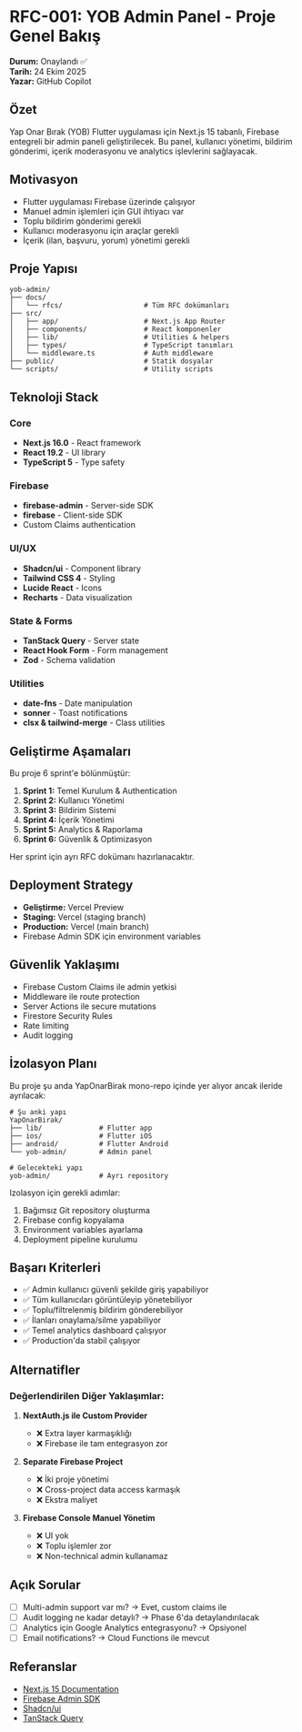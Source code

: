 # RFC-001: YOB Admin Panel - Proje Genel Bakış

**Durum:** Onaylandı ✅  
**Tarih:** 24 Ekim 2025  
**Yazar:** GitHub Copilot

## Özet

Yap Onar Bırak (YOB) Flutter uygulaması için Next.js 15 tabanlı, Firebase entegreli bir admin paneli geliştirilecek. Bu panel, kullanıcı yönetimi, bildirim gönderimi, içerik moderasyonu ve analytics işlevlerini sağlayacak.

## Motivasyon

- Flutter uygulaması Firebase üzerinde çalışıyor
- Manuel admin işlemleri için GUI ihtiyacı var
- Toplu bildirim gönderimi gerekli
- Kullanıcı moderasyonu için araçlar gerekli
- İçerik (ilan, başvuru, yorum) yönetimi gerekli

## Proje Yapısı

```
yob-admin/
├── docs/
│   └── rfcs/                    # Tüm RFC dokümanları
├── src/
│   ├── app/                     # Next.js App Router
│   ├── components/              # React komponenler
│   ├── lib/                     # Utilities & helpers
│   ├── types/                   # TypeScript tanımları
│   └── middleware.ts            # Auth middleware
├── public/                      # Statik dosyalar
└── scripts/                     # Utility scripts
```

## Teknoloji Stack

### Core

- **Next.js 16.0** - React framework
- **React 19.2** - UI library
- **TypeScript 5** - Type safety

### Firebase

- **firebase-admin** - Server-side SDK
- **firebase** - Client-side SDK
- Custom Claims authentication

### UI/UX

- **Shadcn/ui** - Component library
- **Tailwind CSS 4** - Styling
- **Lucide React** - Icons
- **Recharts** - Data visualization

### State & Forms

- **TanStack Query** - Server state
- **React Hook Form** - Form management
- **Zod** - Schema validation

### Utilities

- **date-fns** - Date manipulation
- **sonner** - Toast notifications
- **clsx & tailwind-merge** - Class utilities

## Geliştirme Aşamaları

Bu proje 6 sprint'e bölünmüştür:

1. **Sprint 1:** Temel Kurulum & Authentication
2. **Sprint 2:** Kullanıcı Yönetimi
3. **Sprint 3:** Bildirim Sistemi
4. **Sprint 4:** İçerik Yönetimi
5. **Sprint 5:** Analytics & Raporlama
6. **Sprint 6:** Güvenlik & Optimizasyon

Her sprint için ayrı RFC dokümanı hazırlanacaktır.

## Deployment Strategy

- **Geliştirme:** Vercel Preview
- **Staging:** Vercel (staging branch)
- **Production:** Vercel (main branch)
- Firebase Admin SDK için environment variables

## Güvenlik Yaklaşımı

- Firebase Custom Claims ile admin yetkisi
- Middleware ile route protection
- Server Actions ile secure mutations
- Firestore Security Rules
- Rate limiting
- Audit logging

## İzolasyon Planı

Bu proje şu anda YapOnarBirak mono-repo içinde yer alıyor ancak ileride ayrılacak:

```
# Şu anki yapı
YapOnarBirak/
├── lib/              # Flutter app
├── ios/              # Flutter iOS
├── android/          # Flutter Android
└── yob-admin/        # Admin panel

# Gelecekteki yapı
yob-admin/            # Ayrı repository
```

Izolasyon için gerekli adımlar:

1. Bağımsız Git repository oluşturma
2. Firebase config kopyalama
3. Environment variables ayarlama
4. Deployment pipeline kurulumu

## Başarı Kriterleri

- ✅ Admin kullanıcı güvenli şekilde giriş yapabiliyor
- ✅ Tüm kullanıcıları görüntüleyip yönetebiliyor
- ✅ Toplu/filtrelenmiş bildirim gönderebiliyor
- ✅ İlanları onaylama/silme yapabiliyor
- ✅ Temel analytics dashboard çalışıyor
- ✅ Production'da stabil çalışıyor

## Alternatifler

### Değerlendirilen Diğer Yaklaşımlar:

1. **NextAuth.js ile Custom Provider**

   - ❌ Extra layer karmaşıklığı
   - ❌ Firebase ile tam entegrasyon zor

2. **Separate Firebase Project**

   - ❌ İki proje yönetimi
   - ❌ Cross-project data access karmaşık
   - ❌ Ekstra maliyet

3. **Firebase Console Manuel Yönetim**
   - ❌ UI yok
   - ❌ Toplu işlemler zor
   - ❌ Non-technical admin kullanamaz

## Açık Sorular

- [ ] Multi-admin support var mı? → Evet, custom claims ile
- [ ] Audit logging ne kadar detaylı? → Phase 6'da detaylandırılacak
- [ ] Analytics için Google Analytics entegrasyonu? → Opsiyonel
- [ ] Email notifications? → Cloud Functions ile mevcut

## Referanslar

- [Next.js 15 Documentation](https://nextjs.org/docs)
- [Firebase Admin SDK](https://firebase.google.com/docs/admin/setup)
- [Shadcn/ui](https://ui.shadcn.com/)
- [TanStack Query](https://tanstack.com/query/latest)
